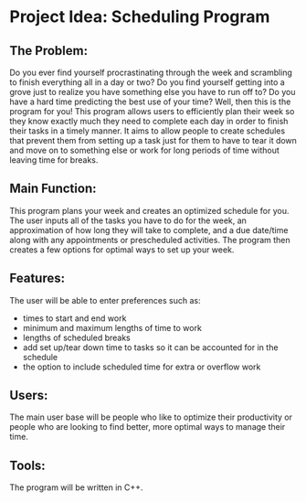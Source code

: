 
# Project Idea: Scheduling Program

## The Problem:

Do you ever find yourself procrastinating through the week and scrambling to finish everything all in a day or two? Do you find yourself getting into a grove just to realize you have something else you have to run off to? Do you have a hard time predicting the best use of your time? Well, then this is the program for you! This program allows users to efficiently plan their week so they know exactly much they need to complete each day in order to finish their tasks in a timely manner. It aims to allow people to create schedules that prevent them from setting up a task just for them to have to tear it down and move on to something else or work for long periods of time without leaving time for breaks. 

## Main Function:

This program plans your week and creates an optimized schedule for you. The user inputs all of the tasks you have to do for the week, an approximation of how long they will take to complete, and a due date/time along with any appointments or prescheduled activities. The program then creates a few options for optimal ways to set up your week. 

## Features:

The user will be able to enter preferences such as:
- times to start and end work
- minimum and maximum lengths of time to work
- lengths of scheduled breaks
- add set up/tear down time to tasks so it can be accounted for in the schedule
- the option to include scheduled time for extra or overflow work

## Users:

The main user base will be people who like to optimize their productivity or people who are looking to find better, more optimal ways to manage their time. 

## Tools:

The program will be written in C++.

